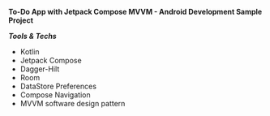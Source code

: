 **To-Do App with Jetpack Compose MVVM - Android Development Sample Project**

***Tools & Techs***
- Kotlin
- Jetpack Compose
- Dagger-Hilt 
- Room
- DataStore Preferences
- Compose Navigation
- MVVM software design pattern
